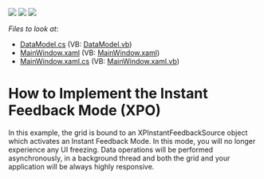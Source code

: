 <!-- default badges list -->
![](https://img.shields.io/endpoint?url=https://codecentral.devexpress.com/api/v1/VersionRange/128651541/13.1.4%2B)
[![](https://img.shields.io/badge/Open_in_DevExpress_Support_Center-FF7200?style=flat-square&logo=DevExpress&logoColor=white)](https://supportcenter.devexpress.com/ticket/details/E3161)
[![](https://img.shields.io/badge/📖_How_to_use_DevExpress_Examples-e9f6fc?style=flat-square)](https://docs.devexpress.com/GeneralInformation/403183)
<!-- default badges end -->
<!-- default file list -->
*Files to look at*:

* [DataModel.cs](./CS/InstantFeedbackMode/DataModel.cs) (VB: [DataModel.vb](./VB/InstantFeedbackMode/DataModel.vb))
* [MainWindow.xaml](./CS/InstantFeedbackMode/MainWindow.xaml) (VB: [MainWindow.xaml](./VB/InstantFeedbackMode/MainWindow.xaml))
* [MainWindow.xaml.cs](./CS/InstantFeedbackMode/MainWindow.xaml.cs) (VB: [MainWindow.xaml.vb](./VB/InstantFeedbackMode/MainWindow.xaml.vb))
<!-- default file list end -->
# How to Implement the Instant Feedback Mode (XPO)


<p>In this example, the grid is bound to an XPInstantFeedbackSource object which activates an Instant Feedback Mode. In this mode, you will no longer experience any UI freezing. Data operations will be performed asynchronously, in a background thread and both the grid and your application will be always highly responsive.</p>

<br/>


